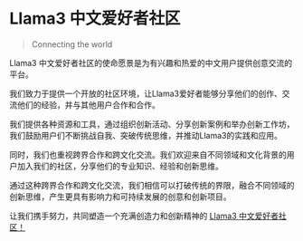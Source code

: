 # Llama3 中文爱好者社区 
> Connecting the world

Llama3 中文爱好者社区的使命愿景是为有兴趣和热爱的中文用户提供创意交流的平台。

我们致力于提供一个开放的社区环境，让Llama3爱好者能够分享他们的创作、交流他们的经验，并与其他用户合作和合作。

我们提供各种资源和工具，通过组织创新活动、分享创新案例和举办创新工作坊，我们鼓励用户们不断挑战自我、突破传统思维，并推动Llama3的实践和应用。

同时，我们也重视跨界合作和跨文化交流。我们欢迎来自不同领域和文化背景的用户加入我们的社区，分享他们的专业知识、经验和创新思维。

通过这种跨界合作和跨文化交流，我们相信可以打破传统的界限，融合不同领域的创新思维，产生更具有影响力和可持续发展的创意和创新项目。

让我们携手努力，共同塑造一个充满创造力和创新精神的 [Llama3 中文爱好者社区！](https://docs.qq.com/form/page/DU1FReEpXdkpKWHlO)